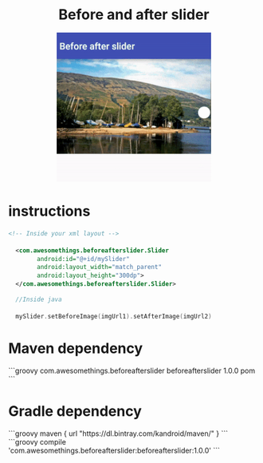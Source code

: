 # <h1 align="center">Before and after slider</h1>
<p align="center">
  <img src="before-after-slider.gif"/>
</p>

<h1> instructions </h1>

```xml
<!-- Inside your xml layout -->

  <com.awesomethings.beforeafterslider.Slider
        android:id="@+id/mySlider"
        android:layout_width="match_parent"
        android:layout_height="300dp">
  </com.awesomethings.beforeafterslider.Slider>
```

```kotlin
  //Inside java
  
  mySlider.setBeforeImage(imgUrl1).setAfterImage(imgUrl2)
```

<h1>Maven dependency</h1>
```groovy
<dependency>
  <groupId>com.awesomethings.beforeafterslider</groupId>
  <artifactId>beforeafterslider</artifactId>
  <version>1.0.0</version>
  <type>pom</type>
</dependency>
```
<h1>Gradle dependency</h1>
```groovy
  maven {
     url  "https://dl.bintray.com/kandroid/maven/"
  }  
```
```groovy        
  compile 'com.awesomethings.beforeafterslider:beforeafterslider:1.0.0'
```
